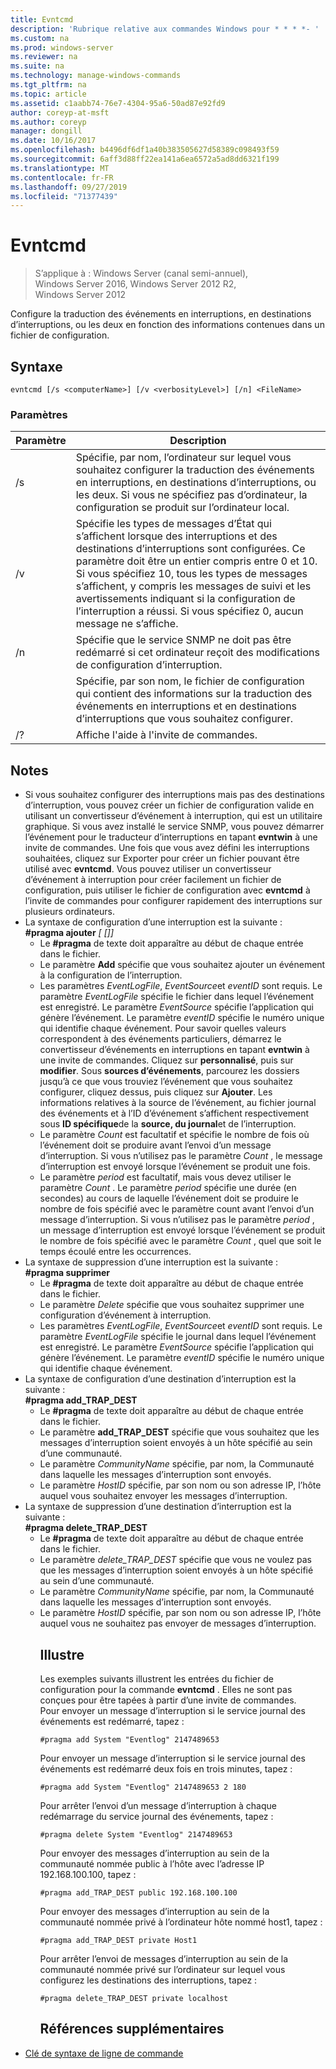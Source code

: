 ```yaml
---
title: Evntcmd
description: 'Rubrique relative aux commandes Windows pour * * * *- '
ms.custom: na
ms.prod: windows-server
ms.reviewer: na
ms.suite: na
ms.technology: manage-windows-commands
ms.tgt_pltfrm: na
ms.topic: article
ms.assetid: c1aabb74-76e7-4304-95a6-50ad87e92fd9
author: coreyp-at-msft
ms.author: coreyp
manager: dongill
ms.date: 10/16/2017
ms.openlocfilehash: b4496df6df1a40b383505627d58389c098493f59
ms.sourcegitcommit: 6aff3d88ff22ea141a6ea6572a5ad8dd6321f199
ms.translationtype: MT
ms.contentlocale: fr-FR
ms.lasthandoff: 09/27/2019
ms.locfileid: "71377439"
---
```

# <a name="evntcmd"></a>Evntcmd

>S’applique à : Windows Server (canal semi-annuel), Windows Server 2016, Windows Server 2012 R2, Windows Server 2012

Configure la traduction des événements en interruptions, en destinations d’interruptions, ou les deux en fonction des informations contenues dans un fichier de configuration.   
## <a name="syntax"></a>Syntaxe  
```  
evntcmd [/s <computerName>] [/v <verbosityLevel>] [/n] <FileName>  
```  
### <a name="parameters"></a>Paramètres  

|      Paramètre      |                                                                                                                                                            Description                                                                                                                                                             |
|---------------------|------------------------------------------------------------------------------------------------------------------------------------------------------------------------------------------------------------------------------------------------------------------------------------------------------------------------------------|
|  /s <computerName>  |                                                         Spécifie, par nom, l’ordinateur sur lequel vous souhaitez configurer la traduction des événements en interruptions, en destinations d’interruptions, ou les deux. Si vous ne spécifiez pas d’ordinateur, la configuration se produit sur l’ordinateur local.                                                          |
| /v <verbosityLevel> | Spécifie les types de messages d’État qui s’affichent lorsque des interruptions et des destinations d’interruptions sont configurées. Ce paramètre doit être un entier compris entre 0 et 10. Si vous spécifiez 10, tous les types de messages s’affichent, y compris les messages de suivi et les avertissements indiquant si la configuration de l’interruption a réussi. Si vous spécifiez 0, aucun message ne s’affiche. |
|         /n          |                                                                                                           Spécifie que le service SNMP ne doit pas être redémarré si cet ordinateur reçoit des modifications de configuration d’interruption.                                                                                                            |
|     <FileName>      |                                                                                     Spécifie, par son nom, le fichier de configuration qui contient des informations sur la traduction des événements en interruptions et en destinations d’interruptions que vous souhaitez configurer.                                                                                     |
|         /?          |                                                                                                                                                Affiche l'aide à l'invite de commandes.                                                                                                                                                |

## <a name="remarks"></a>Notes  
- Si vous souhaitez configurer des interruptions mais pas des destinations d’interruption, vous pouvez créer un fichier de configuration valide en utilisant un convertisseur d’événement à interruption, qui est un utilitaire graphique. Si vous avez installé le service SNMP, vous pouvez démarrer l’événement pour le traducteur d’interruptions en tapant **evntwin** à une invite de commandes. Une fois que vous avez défini les interruptions souhaitées, cliquez sur Exporter pour créer un fichier pouvant être utilisé avec **evntcmd**. Vous pouvez utiliser un convertisseur d’événement à interruption pour créer facilement un fichier de configuration, puis utiliser le fichier de configuration avec **evntcmd** à l’invite de commandes pour configurer rapidement des interruptions sur plusieurs ordinateurs.  
- La syntaxe de configuration d’une interruption est la suivante :  
  **#pragma ajouter**<em><EventLogFile> <EventSource> <EventID> [<Count> [<Period>]]</em>  
  -   Le **#pragma** de texte doit apparaître au début de chaque entrée dans le fichier.  
  -   Le paramètre **Add** spécifie que vous souhaitez ajouter un événement à la configuration de l’interruption.  
  -   Les paramètres *EventLogFile*, *EventSource*et *eventID* sont requis. Le paramètre *EventLogFile* spécifie le fichier dans lequel l’événement est enregistré. Le paramètre *EventSource* spécifie l’application qui génère l’événement. Le paramètre *eventID* spécifie le numéro unique qui identifie chaque événement. Pour savoir quelles valeurs correspondent à des événements particuliers, démarrez le convertisseur d’événements en interruptions en tapant **evntwin** à une invite de commandes. Cliquez sur **personnalisé**, puis sur **modifier**. Sous **sources d’événements**, parcourez les dossiers jusqu’à ce que vous trouviez l’événement que vous souhaitez configurer, cliquez dessus, puis cliquez sur **Ajouter**. Les informations relatives à la source de l’événement, au fichier journal des événements et à l’ID d’événement s’affichent respectivement sous **ID spécifique**de la **source, du journal**et de l’interruption.  
  -   Le paramètre *Count* est facultatif et spécifie le nombre de fois où l’événement doit se produire avant l’envoi d’un message d’interruption. Si vous n’utilisez pas le paramètre *Count* , le message d’interruption est envoyé lorsque l’événement se produit une fois.  
  -   Le paramètre *period* est facultatif, mais vous devez utiliser le paramètre *Count* . Le paramètre *period* spécifie une durée (en secondes) au cours de laquelle l’événement doit se produire le nombre de fois spécifié avec le paramètre count avant l’envoi d’un message d’interruption. Si vous n’utilisez pas le paramètre *period* , un message d’interruption est envoyé lorsque l’événement se produit le nombre de fois spécifié avec le paramètre *Count* , quel que soit le temps écoulé entre les occurrences.  
- La syntaxe de suppression d’une interruption est la suivante :  
  **#pragma supprimer**<em><EventLogFile> <EventSource> <EventID></em>  
  -   Le **#pragma** de texte doit apparaître au début de chaque entrée dans le fichier.  
  -   Le paramètre *Delete* spécifie que vous souhaitez supprimer une configuration d’événement à interruption.  
  -   Les paramètres *EventLogFile*, *EventSource*et *eventID* sont requis. Le paramètre *EventLogFile* spécifie le journal dans lequel l’événement est enregistré. Le paramètre *EventSource* spécifie l’application qui génère l’événement. Le paramètre *eventID* spécifie le numéro unique qui identifie chaque événement.  
- La syntaxe de configuration d’une destination d’interruption est la suivante :  
  **#pragma add_TRAP_DEST**<em><CommunityName> <HostID></em>  
  -   Le **#pragma** de texte doit apparaître au début de chaque entrée dans le fichier.  
  -   Le paramètre **add_TRAP_DEST** spécifie que vous souhaitez que les messages d’interruption soient envoyés à un hôte spécifié au sein d’une communauté.  
  -   Le paramètre *CommunityName* spécifie, par nom, la Communauté dans laquelle les messages d’interruption sont envoyés.  
  -   Le paramètre *HostID* spécifie, par son nom ou son adresse IP, l’hôte auquel vous souhaitez envoyer les messages d’interruption.  
- La syntaxe de suppression d’une destination d’interruption est la suivante :  
  **#pragma delete_TRAP_DEST**<em><CommunityName> <HostID></em>  
  - Le **#pragma** de texte doit apparaître au début de chaque entrée dans le fichier.  
  - Le paramètre *delete_TRAP_DEST* spécifie que vous ne voulez pas que les messages d’interruption soient envoyés à un hôte spécifié au sein d’une communauté.  
  - Le paramètre *CommunityName* spécifie, par nom, la Communauté dans laquelle les messages d’interruption sont envoyés.  
  - Le paramètre *HostID* spécifie, par son nom ou son adresse IP, l’hôte auquel vous ne souhaitez pas envoyer de messages d’interruption.  
    ## <a name="BKMK_Examples"></a>Illustre  
    Les exemples suivants illustrent les entrées du fichier de configuration pour la commande **evntcmd** . Elles ne sont pas conçues pour être tapées à partir d’une invite de commandes.  
    Pour envoyer un message d’interruption si le service journal des événements est redémarré, tapez :  
    ```  
    #pragma add System "Eventlog" 2147489653  
    ```  
    Pour envoyer un message d’interruption si le service journal des événements est redémarré deux fois en trois minutes, tapez :  
    ```  
    #pragma add System "Eventlog" 2147489653 2 180  
    ```  
    Pour arrêter l’envoi d’un message d’interruption à chaque redémarrage du service journal des événements, tapez :  
    ```  
    #pragma delete System "Eventlog" 2147489653  
    ```  
    Pour envoyer des messages d’interruption au sein de la communauté nommée public à l’hôte avec l’adresse IP 192.168.100.100, tapez :  
    ```  
    #pragma add_TRAP_DEST public 192.168.100.100  
    ```  
    Pour envoyer des messages d’interruption au sein de la communauté nommée privé à l’ordinateur hôte nommé host1, tapez :  
    ```  
    #pragma add_TRAP_DEST private Host1  
    ```  
    Pour arrêter l’envoi de messages d’interruption au sein de la communauté nommée privé sur l’ordinateur sur lequel vous configurez les destinations des interruptions, tapez :  
    ```  
    #pragma delete_TRAP_DEST private localhost  
    ```  
    ## <a name="additional-references"></a>Références supplémentaires  
- [Clé de syntaxe de ligne de commande](command-line-syntax-key.md)  
